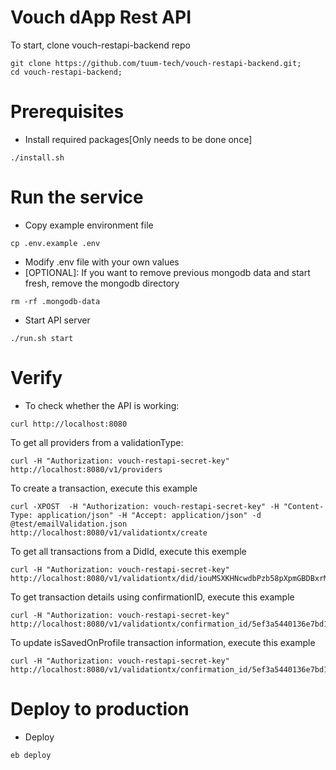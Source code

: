 # Vouch dApp Rest API

To start, clone vouch-restapi-backend repo
```
git clone https://github.com/tuum-tech/vouch-restapi-backend.git;
cd vouch-restapi-backend;
```
# Prerequisites
- Install required packages[Only needs to be done once]
```
./install.sh
```

# Run the service
- Copy example environment file
```
cp .env.example .env
```
- Modify .env file with your own values
- [OPTIONAL]: If you want to remove previous mongodb data and start fresh, remove the mongodb directory
```
rm -rf .mongodb-data
```
- Start API server
```
./run.sh start
```

# Verify
- To check whether the API is working:
```
curl http://localhost:8080
```

To get all providers from a validationType:
```
curl -H "Authorization: vouch-restapi-secret-key" http://localhost:8080/v1/providers
```

To create a transaction, execute this example
```
curl -XPOST  -H "Authorization: vouch-restapi-secret-key" -H "Content-Type: application/json" -H "Accept: application/json" -d @test/emailValidation.json http://localhost:8080/v1/validationtx/create
```

To get all transactions from a DidId, execute this exemple
```
curl -H "Authorization: vouch-restapi-secret-key" http://localhost:8080/v1/validationtx/did/iouMSXKHNcwdbPzb58pXpmGBDBxrMzfq2c
```

To get transaction details using confirmationID, execute this example
```
curl -H "Authorization: vouch-restapi-secret-key" http://localhost:8080/v1/validationtx/confirmation_id/5ef3a5440136e7bd17775e23
```

To update isSavedOnProfile transaction information, execute this example
```
curl -H "Authorization: vouch-restapi-secret-key" http://localhost:8080/v1/validationtx/confirmation_id/5ef3a5440136e7bd17775e23
```

# Deploy to production
- Deploy
```
eb deploy
```

